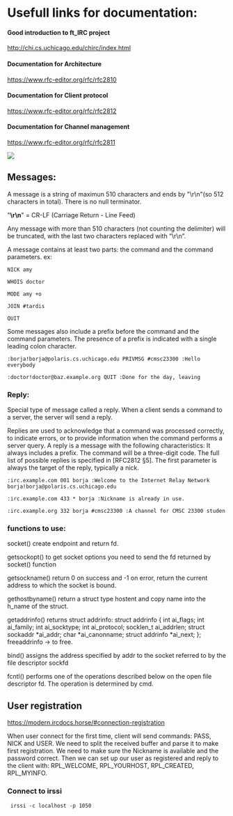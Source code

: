 # Usefull links for documentation:


#### Good introduction to ft_IRC project
http://chi.cs.uchicago.edu/chirc/index.html

#### Documentation for Architecture
https://www.rfc-editor.org/rfc/rfc2810

#### Documentation for Client protocol 
https://www.rfc-editor.org/rfc/rfc2812

#### Documentation for Channel management
https://www.rfc-editor.org/rfc/rfc2811

![](http://chi.cs.uchicago.edu/_images/architecture1.png)

## Messages:

A message is a string of maximun 510 characters and ends by "\r\n"(so 512 characters in total).
There is no null terminator. 

"**\r\n**" = CR-LF (Carriage Return - Line Feed)

Any message with more than 510 characters (not counting the delimiter) will be truncated, with the last two characters replaced with “\r\n”.

A message contains at least two parts: the command and the command parameters. 
ex: 

````
NICK amy

WHOIS doctor

MODE amy +o

JOIN #tardis

QUIT
````

Some messages also include a prefix before the command and the command parameters. 
The presence of a prefix is indicated with a single leading colon character. 

````
:borja!borja@polaris.cs.uchicago.edu PRIVMSG #cmsc23300 :Hello everybody

:doctor!doctor@baz.example.org QUIT :Done for the day, leaving
````

### Reply:

Special type of message called a reply.
When a client sends a command to a server, the server will send a reply.

Replies are used to acknowledge that a command was processed correctly, to indicate errors, or to provide information when the command performs a server query.
A reply is a message with the following characteristics:
It always includes a prefix.
The command will be a three-digit code. The full list of possible replies is specified in [RFC2812 §5].
The first parameter is always the target of the reply, typically a nick.

````
:irc.example.com 001 borja :Welcome to the Internet Relay Network borja!borja@polaris.cs.uchicago.edu

:irc.example.com 433 * borja :Nickname is already in use.

:irc.example.org 332 borja #cmsc23300 :A channel for CMSC 23300 studen
````


### functions to use:

socket() create endpoint and return fd. 

getsockopt() to get socket options you need to send the fd returned by socket() function

getsockname() return 0 on success and -1 on error, return the current address to which the socket is bound.

gethostbyname() return a struct type hostent and copy name into the h_name of the struct.

getaddrinfo() returns struct addrinfo: 
struct addrinfo {
    int              ai_flags;
    int              ai_family;
    int              ai_socktype;
    int              ai_protocol;
    socklen_t        ai_addrlen;
    struct sockaddr *ai_addr;
    char            *ai_canonname;
    struct addrinfo *ai_next;
};
freeaddrinfo -> to free.

bind() assigns the address specified by addr to the socket referred to
by the file descriptor sockfd

fcntl() performs one of the operations described below on the
open file descriptor fd.  The operation is determined by cmd.

## User registration

https://modern.ircdocs.horse/#connection-registration

When user connect for the first time, client will send commands: PASS, NICK and USER. We need to split the received buffer and parse it to make first registration. We need to make sure the Nickname is available and the password correct. Then we can set up our user as registered and reply to the client with: RPL_WELCOME, RPL_YOURHOST, RPL_CREATED, RPL_MYINFO.



### Connect to irssi

````
 irssi -c localhost -p 1050
 ````
